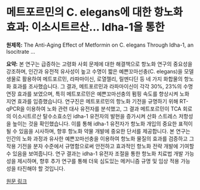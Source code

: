 # 메트포르민의 C. elegans에 대한 항노화 효과: 이소시트르산... Idha-1을 통한

**원제목:** The Anti-Aging Effect of Metformin on C. elegans Through Idha-1, an Isocitrate ...

**요약:** 본 연구는 급증하는 고령화 사회 문제에 대한 해결책으로 항노화 연구의 중요성을 강조하며,  인간과 유전적 유사성이 높고 수명이 짧은 예쁜꼬마선충(C. elegans)을 모델 생물로 활용하여 메트포르민, 라파마이신, 로열젤리, 릴멘디딘 등 네 가지 화합물의 항노화 효과를 조사했습니다. 그 결과, 메트포르민과 라파마이신이 각각 30%, 23%의 수명 연장 효과를 보였으며, 특히 메트포르민은 예쁜꼬마선충의 펌핑 속도를 향상시켜 노화 지연 효과를 입증했습니다.  연구진은 메트포르민의 항노화 기전을 규명하기 위해 RT-qPCR을 이용하여 노화 관련 대사 유전자를 분석했고, 그 결과 메트포르민이 TCA 회로의 이소시트르산 탈수소효소인 idha-1 유전자의 발현을 증가시켜 산화 스트레스 저항성을 높이는 것을 확인했습니다.  이를 통해 idha-1 유전자가 항노화 개입의 중요한 표적이 될 수 있음을 시사하며,  향후 항노화 약물 개발에 중요한 단서를 제공합니다.  본 연구는 인간의 노화 과정과 유사한 예쁜꼬마선충을 이용하여  항노화 물질의 효과를 검증하고 그 작용 기전을 분자 수준에서 규명함으로써  안전하고 효과적인 항노화 전략 개발에 기여할 수 있음을 보여줍니다.  연구 결과는  idha-1 유전자 조절을 통한 항노화 치료법 개발 가능성을 제시하며,  향후 추가 연구를 통해  더욱 심도있는  메커니즘 규명 및  임상 적용 가능성을 타진해야 할 것입니다.

[원문 링크](https://www.ewadirect.com/proceedings/tns/article/view/25075/pdf)
